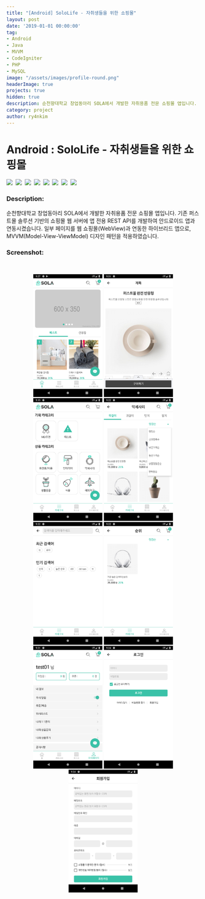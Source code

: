 ```yaml
---
title: "[Android] SoloLife - 자취생들을 위한 쇼핑몰"
layout: post
date: '2019-01-01 00:00:00'
tag:
- Android
- Java
- MVVM
- CodeIgniter
- PHP
- MySQL
image: "/assets/images/profile-round.png"
headerImage: true
projects: true
hidden: true
description: 순천향대학교 창업동아리 SOLA에서 개발한 자취용품 전문 쇼핑몰 앱입니다.
category: project
author: ry4nkim
---
```


# Android : SoloLife - 자취생들을 위한 쇼핑몰

<p>
  <img src="https://img.shields.io/badge/Android-6bd388?style=flat-square&logo=Android&logoColor=white"/>&nbsp;
  <img src="https://img.shields.io/badge/Java-d33830?style=flat-square&logo=Java&logoColor=white"/>&nbsp;
  <img src="https://img.shields.io/badge/CodeIgniter-EF4223?style=flat-square&logo=CodeIgniter&logoColor=white"/>&nbsp;
  <img src="https://img.shields.io/badge/PHP-7378aa?style=flat-square&logo=php&logoColor=white"/>&nbsp;
  <img src="https://img.shields.io/badge/MySQL-2d6e8e?style=flat-square&logo=MySQL&logoColor=white"/>&nbsp;
  <img src="https://img.shields.io/badge/HTML-E34F26?style=flat-square&logo=HTML5&logoColor=white"/>&nbsp;
  <img src="https://img.shields.io/badge/CSS-1572B6?style=flat-square&logo=CSS3&logoColor=white"/>&nbsp;
  <img src="https://img.shields.io/badge/JavaScript-ecd74d?style=flat-square&logo=JavaScript&logoColor=black"/>&nbsp;
</p>

### Description:
순천향대학교 창업동아리 SOLA에서 개발한 자취용품 전문 쇼핑몰 앱입니다.
기존 퍼스트몰 솔루션 기반의 쇼핑몰 웹 서버에 앱 전용 REST API를 개발하여 안드로이드 앱과 연동시켰습니다.
일부 페이지를 웹 쇼핑몰(WebView)과 연동한 하이브리드 앱으로, MVVM(Model-View-ViewModel) 디자인 패턴을 적용하였습니다.

### Screenshot:
<br>
<p align="center">
  <img src="/assets/images/android-sololife/1.png" width="180">
  <img src="/assets/images/android-sololife/2.png" width="180">
  <img src="/assets/images/android-sololife/3.png" width="180">
  <img src="/assets/images/android-sololife/4.png" width="180">
  <img src="/assets/images/android-sololife/5.png" width="180">
  <img src="/assets/images/android-sololife/6.png" width="180">
  <img src="/assets/images/android-sololife/7.png" width="180">
  <img src="/assets/images/android-sololife/8.png" width="180">
  <img src="/assets/images/android-sololife/9.png" width="180">
</p>
<br>